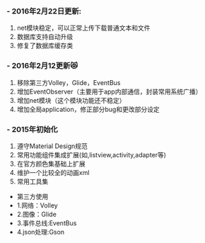 ### - 2016年2月22日更新:
1. net模块稳定，可以正常上传下载普通文本和文件
1. 数据库支持自动升级
1. 修复了数据库缓存类

### - 2016年2月12更新:heart_eyes_cat:

1. 移除第三方Volley，Glide，EventBus
1. 增加EventObserver（主要用于app内部通信，封装常用系统广播）
1. 增加net模块（这个模块功能还不稳定）
1. 增加全局application，修正部分bug和更改部分设定


### - 2015年初始化

1. 遵守Material Design规范
1. 常用功能组件集成扩展(如,listview,activity,adapter等)
1. 在官方颜色集基础上扩展
1. 维护一个比较全的动画xml
1. 常用工具集

- 第三方使用
- 1.网络：Volley
- 2.图像：Glide
- 3.事件总线:EventBus
- 4.json处理:Gson